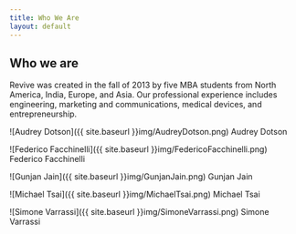 ```yaml
---
title: Who We Are
layout: default
---
```

<h2>Who we are</h2>

Revive was created in the fall of 2013 by five MBA students from North America, India, Europe, and Asia.  Our professional experience includes engineering, marketing and communications, medical devices, and entrepreneurship.

![Audrey Dotson]({{ site.baseurl }}img/AudreyDotson.png)
Audrey Dotson

![Federico Facchinelli]({{ site.baseurl }}img/FedericoFacchinelli.png)
Federico Facchinelli

![Gunjan Jain]({{ site.baseurl }}img/GunjanJain.png)
Gunjan Jain

![Michael Tsai]({{ site.baseurl }}img/MichaelTsai.png)
Michael Tsai

![Simone Varrassi]({{ site.baseurl }}img/SimoneVarrassi.png)
Simone Varrassi